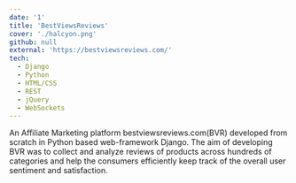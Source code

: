 ```yaml
---
date: '1'
title: 'BestViewsReviews'
cover: './halcyon.png'
github: null
external: 'https://bestviewsreviews.com/'
tech:
  - Django
  - Python
  - HTML/CSS
  - REST
  - jQuery
  - WebSockets
---
```


An Affiliate Marketing platform bestviewsreviews.com(BVR) developed from scratch in Python based web-framework Django. The aim of developing BVR was to collect and analyze reviews of products across hundreds of categories and help the consumers efficiently keep track of the overall user sentiment and satisfaction.
